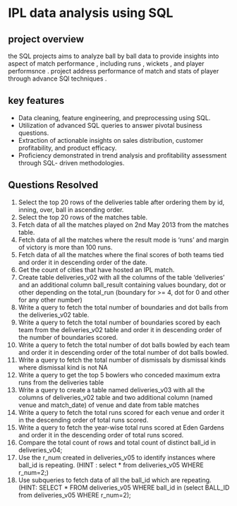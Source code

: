 # IPL data analysis using SQL

## project overview 
  the SQL projects aims to analyze ball by ball data to provide insights into aspect of 
  match performance , including runs , wickets , and player performsnce . project address
  performance of match and stats of player through advance SQl techniques .

## key features 
  * Data cleaning, feature engineering, and preprocessing using SQL.
  * Utilization of advanced SQL queries to answer pivotal business questions.
  * Extraction of actionable insights on sales distribution, customer profitability, and 
    product efficacy.
  * Proficiency demonstrated in trend analysis and profitability assessment through SQL- 
    driven methodologies.

## Questions Resolved
1. Select the top 20 rows of the deliveries table after ordering them by id, inning, over, ball in ascending order.
2. Select the top 20 rows of the matches table.
3. Fetch data of all the matches played on 2nd May 2013 from the matches table.
4. Fetch data of all the matches where the result mode is ‘runs’ and margin of victory is more than 100 runs.
5. Fetch data of all the matches where the final scores of both teams tied and order it in descending order of the date.
6. Get the count of cities that have hosted an IPL match.
7. Create table deliveries_v02 with all the columns of the table ‘deliveries’ and an additional column ball_result containing values boundary, dot or other depending on the total_run (boundary for >= 4, dot for 0 and other for any other number)
8. Write a query to fetch the total number of boundaries and dot balls from the deliveries_v02 table.
9. Write a query to fetch the total number of boundaries scored by each team from the deliveries_v02 table and order it in descending order of the number of boundaries scored.
10. Write a query to fetch the total number of dot balls bowled by each team and order it in descending order of the total number of dot balls bowled.
11. Write a query to fetch the total number of dismissals by dismissal kinds where dismissal kind is not NA
12. Write a query to get the top 5 bowlers who conceded maximum extra runs from the deliveries table
13. Write a query to create a table named deliveries_v03 with all the columns of deliveries_v02 table and two additional column (named venue and match_date) of venue and date from table matches
14. Write a query to fetch the total runs scored for each venue and order it in the descending order of total runs scored.
15. Write a query to fetch the year-wise total runs scored at Eden Gardens and order it in the descending order of total runs scored.
16. Compare the total count of rows and total count of distinct ball_id in deliveries_v04;
17. Use the r_num created in deliveries_v05 to identify instances where ball_id is repeating. (HINT : select * from deliveries_v05 WHERE r_num=2;)
18. Use subqueries to fetch data of all the ball_id which are repeating. (HINT: SELECT * FROM deliveries_v05 WHERE ball_id in (select BALL_ID from deliveries_v05 WHERE r_num=2);

















